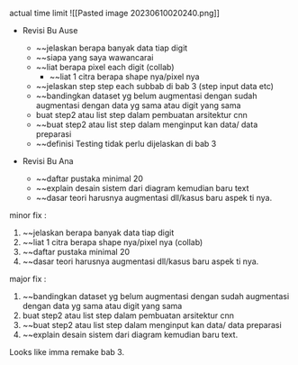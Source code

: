 actual time limit
![[Pasted image 20230610020240.png]]
- Revisi Bu Ause
	- ~~jelaskan berapa banyak data tiap digit 
	- ~~siapa yang saya wawancarai
	- ~~liat berapa pixel each digit (collab)
		- ~~liat 1 citra berapa shape nya/pixel nya
	- ~~jelaskan step step each subbab di bab 3 (step input data etc)
	- ~~bandingkan dataset yg belum augmentasi dengan sudah augmentasi dengan data yg sama atau digit yang sama
	- buat step2 atau list step dalam pembuatan arsitektur cnn
	- ~~buat step2 atau list step dalam menginput kan data/ data preparasi
	- ~~definisi Testing tidak perlu dijelaskan di bab 3

- Revisi Bu Ana
	- ~~daftar pustaka minimal 20
	- ~~explain desain sistem dari diagram kemudian baru text 
	- ~~dasar teori harusnya augmentasi dll/kasus baru aspek ti nya.

minor fix :
1. ~~jelaskan berapa banyak data tiap digit 
2. ~~liat 1 citra berapa shape nya/pixel nya (collab)
3. ~~daftar pustaka minimal 20
4. ~~dasar teori harusnya augmentasi dll/kasus baru aspek ti nya.

major fix :
1. ~~bandingkan dataset yg belum augmentasi dengan sudah augmentasi dengan data yg sama atau digit yang sama
2. buat step2 atau list step dalam pembuatan arsitektur cnn
3. ~~buat step2 atau list step dalam menginput kan data/ data preparasi
4. ~~explain desain sistem dari diagram kemudian baru text.

Looks like imma remake bab 3.